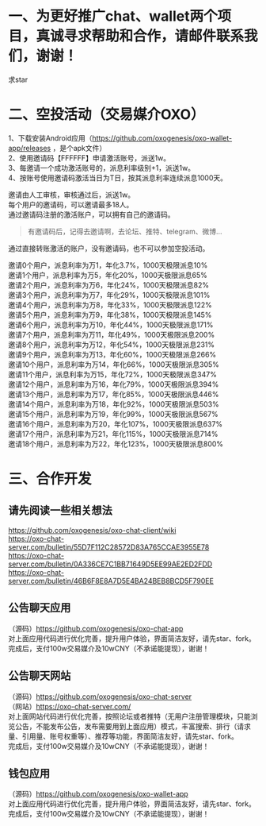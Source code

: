 # 一、为更好推广chat、wallet两个项目，真诚寻求帮助和合作，请邮件联系我们，谢谢！
求star

# 二、空投活动（交易媒介OXO）
1、下载安装Android应用（https://github.com/oxogenesis/oxo-wallet-app/releases ，是个apk文件）  
2、使用邀请码【FFFFFF】申请激活账号，派送1w。  
3、每邀请一个成功激活账号的，派息利率级别+1，派送1w。  
4、按账号使用邀请码激活当日为T日，按其派息利率连续派息1000天。  

邀请由人工审核，审核通过后，派送1w。  
每个用户的邀请码，可以邀请最多18人。  
通过邀请码注册的激活账户，可以拥有自己的邀请码。  
> 有邀请码后，记得去邀请啊，去论坛、推特、telegram、微博...  

通过直接转账激活的账户，没有邀请码，也不可以参加空投活动。  

邀请0个用户，派息利率为万1，年化3.7%，1000天极限派息10%  
邀请1个用户，派息利率为万5，年化20%，1000天极限派息65%  
邀请2个用户，派息利率为万6，年化24%，1000天极限派息82%  
邀请3个用户，派息利率为万7，年化29%，1000天极限派息101%  
邀请4个用户，派息利率为万8，年化33%，1000天极限派息122%  
邀请5个用户，派息利率为万9，年化38%，1000天极限派息145%  
邀请6个用户，派息利率为万10，年化44%，1000天极限派息171%  
邀请7个用户，派息利率为万11，年化49%，1000天极限派息200%  
邀请8个用户，派息利率为万12，年化54%，1000天极限派息231%  
邀请9个用户，派息利率为万13，年化60%，1000天极限派息266%  
邀请10个用户，派息利率为万14，年化66%，1000天极限派息305%  
邀请11个用户，派息利率为万15，年化72%，1000天极限派息347%  
邀请12个用户，派息利率为万16，年化79%，1000天极限派息394%  
邀请13个用户，派息利率为万17，年化85%，1000天极限派息446%  
邀请14个用户，派息利率为万18，年化92%，1000天极限派息503%  
邀请15个用户，派息利率为万19，年化99%，1000天极限派息567%  
邀请16个用户，派息利率为万20，年化107%，1000天极限派息637%  
邀请17个用户，派息利率为万21，年化115%，1000天极限派息714%  
邀请18个用户，派息利率为万22，年化123%，1000天极限派息800%  

# 三、合作开发

## 请先阅读一些相关想法
https://github.com/oxogenesis/oxo-chat-client/wiki  
https://oxo-chat-server.com/bulletin/55D7F112C28572D83A765CCAE3955E78  
https://oxo-chat-server.com/bulletin/0A336CE7C1BB71649D5EE99AE2ED2FDD  
https://oxo-chat-server.com/bulletin/46B6F8E8A7D5E4BA24BEB8BCD5F790EE  

## 公告聊天应用
（源码）https://github.com/oxogenesis/oxo-chat-app  
对上面应用代码进行优化完善，提升用户体验，界面简洁友好，请先star、fork。  
完成后，支付100w交易媒介及10wCNY（不承诺能提现），谢谢！

## 公告聊天网站
（源码）https://github.com/oxogenesis/oxo-chat-server  
（网站）https://oxo-chat-server.com/  
对上面网站代码进行优化完善，按照论坛或者推特（无用户注册管理模块，只能浏览公告，不能发布公告，发布需要用到上面应用）模式，丰富搜索、排行（请求量、引用量、账号权重等）、推荐等功能，界面简洁友好，请先star、fork。  
完成后，支付100w交易媒介及10wCNY（不承诺能提现），谢谢！

## 钱包应用
（源码）https://github.com/oxogenesis/oxo-wallet-app  
对上面应用代码进行优化完善，提升用户体验，界面简洁友好，请先star、fork。  
完成后，支付100w交易媒介及10wCNY（不承诺能提现），谢谢！  
